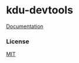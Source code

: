 # kdu-devtools

[Documentation](https://kdujs-devtools.web.app/)

### License

[MIT](http://opensource.org/licenses/MIT)
